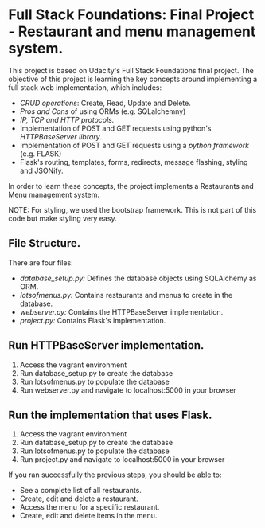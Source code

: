 # Full Stack Foundations: Final Project - Restaurant and menu management system.

This project is based on Udacity's Full Stack Foundations final project. The objective
of this project is learning the key concepts around implementing a full stack web implementation,
which includes:

* *CRUD operations*: Create, Read, Update and Delete.
* *Pros and Cons* of using ORMs (e.g. SQLalchemny)
* *IP, TCP and HTTP protocols.*
* Implementation of POST and GET requests using python's *HTTPBaseServer library*.
* Implementation of POST and GET requests using a *python framework* (e.g. FLASK)
* Flask's routing, templates, forms, redirects, message flashing, styling and JSONify.

In order to learn these concepts, the project implements a Restaurants and Menu management system.

NOTE: For styling, we used the bootstrap framework. This is not part of this code but make styling very easy.
## File Structure.

There are four files:

* *database_setup.py:* Defines the database objects using SQLAlchemy as ORM.
* *lotsofmenus.py:* Contains restaurants and menus to create in the database.
* *webserver.py:* Contains the HTTPBaseServer implementation.
* *project.py:* Contains Flask's implementation.

## Run HTTPBaseServer implementation.

1. Access the vagrant environment
2. Run database_setup.py to create the database
3. Run lotsofmenus.py to populate the database
4. Run webserver.py and navigate to localhost:5000 in your browser

## Run the implementation that uses Flask.

1. Access the vagrant environment
2. Run database_setup.py to create the database
3. Run lotsofmenus.py to populate the database
4. Run project.py and navigate to localhost:5000 in your browser

If you ran successfully the previous steps, you should be able to:
* See a complete list of all restaurants.
* Create, edit and delete a restaurant.
* Access the menu for a specific restaurant.
* Create, edit and delete items in the menu.
